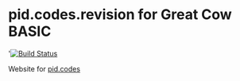 # pid.codes.revision for Great Cow BASIC
'[![Build Status](https://travis-ci.org/pidcodes/pidcodes.github.com.svg?branch=master)](https://travis-ci.org/pidcodes/pidcodes.github.com)

Website for [pid.codes](http://gcbasic.com/pidcodes)
